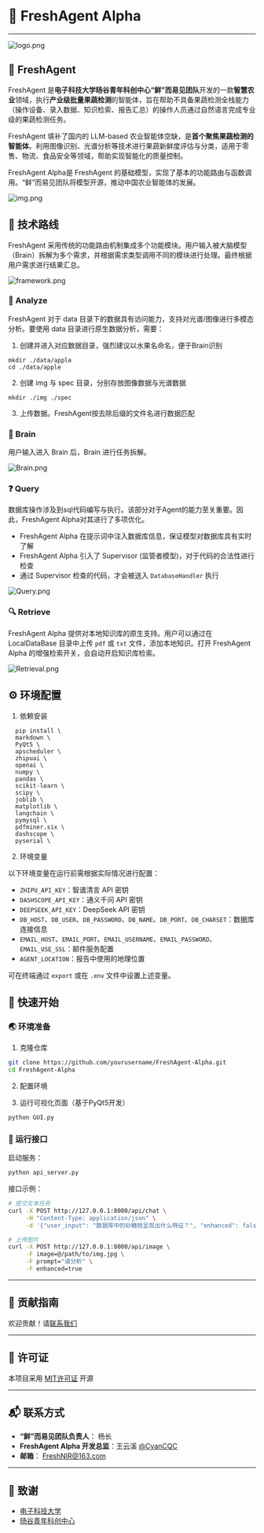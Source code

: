 # 🥬 FreshAgent Alpha

---

![logo.png](figs/logo.png)

## 🍎 FreshAgent
FreshAgent 是**电子科技大学旸谷青年科创中心“鲜”而易见团队**开发的一款**智慧农业**领域，执行**产业级批量果蔬检测**的智能体，旨在帮助不具备果蔬检测全栈能力（操作设备、录入数据、知识检索、报告汇总）的操作人员通过自然语言完成专业级的果蔬检测任务。

FreshAgent 填补了国内的 LLM-based 农业智能体空缺，是**首个聚焦果蔬检测的智能体**。利用图像识别、光谱分析等技术进行果蔬新鲜度评估与分类，适用于零售、物流、食品安全等领域，帮助实现智能化的质量控制。

FreshAgent Alpha是 FreshAgent 的基础模型，实现了基本的功能路由与函数调用。“鲜”而易见团队将模型开源，推动中国农业智能体的发展。

![img.png](figs/img.png)

## 📖 技术路线

FreshAgent 采用传统的功能路由机制集成多个功能模块。用户输入被大脑模型（Brain）拆解为多个需求，并根据需求类型调用不同的模块进行处理。最终根据用户需求进行结果汇总。

![framework.png](figs/framework.png)

### 🔬 Analyze

FreshAgent 对于 data 目录下的数据具有访问能力，支持对光谱/图像进行多模态分析。要使用 data 目录进行原生数据分析，需要：

1. 创建并进入对应数据目录，强烈建议以水果名命名，便于Brain识别
```commandline
mkdir ./data/apple
cd ./data/apple
```

2. 创建 img 与 spec 目录，分别存放图像数据与光谱数据
```commandline
mkdir ./img ./spec
```

3. 上传数据。FreshAgent按去除后缀的文件名进行数据匹配


### 🧠 Brain

用户输入进入 Brain 后，Brain 进行任务拆解。

![Brain.png](figs/Brain.png)

### ❓ Query

数据库操作涉及到sql代码编写与执行。该部分对于Agent的能力至关重要。因此，FreshAgent Alpha对其进行了多项优化。

- FreshAgent Alpha 在提示词中注入数据库信息，保证模型对数据库具有实时了解
- FreshAgent Alpha 引入了 Supervisor (监管者模型)，对于代码的合法性进行检查
- 通过 Supervisor 检查的代码，才会被送入 `DatabaseHandler` 执行

![Query.png](figs/Query.png)

### 🔍 Retrieve

FreshAgent Alpha 提供对本地知识库的原生支持。用户可以通过在 LocalDataBase 目录中上传 `pdf` 或 `txt` 文件，添加本地知识。打开 FreshAgent Alpha 的增强检索开关，会自动开启知识库检索。

![Retrieval.png](figs/Retrieval.png)

## ⚙ 环境配置

1. 依赖安装
```commandline
  pip install \
  markdown \
  PyQt5 \
  apscheduler \
  zhipuai \
  openai \
  numpy \
  pandas \
  scikit-learn \
  scipy \
  joblib \
  matplotlib \
  langchain \
  pymysql \
  pdfminer.six \
  dashscope \
  pyserial \
```

2. 环境变量

以下环境变量在运行前需根据实际情况进行配置：

- `ZHIPU_API_KEY`：智谱清言 API 密钥
- `DASHSCOPE_API_KEY`：通义千问 API 密钥
- `DEEPSEEK_API_KEY`：DeepSeek API 密钥
- `DB_HOST`、`DB_USER`、`DB_PASSWORD`、`DB_NAME`、`DB_PORT`、`DB_CHARSET`：数据库连接信息
- `EMAIL_HOST`、`EMAIL_PORT`、`EMAIL_USERNAME`、`EMAIL_PASSWORD`、`EMAIL_USE_SSL`：邮件服务配置
- `AGENT_LOCATION`：报告中使用的地理位置

可在终端通过 `export` 或在 `.env` 文件中设置上述变量。

## 🚀 快速开始

### 🌏 环境准备

1. 克隆仓库

```bash
git clone https://github.com/yourusername/FreshAgent-Alpha.git
cd FreshAgent-Alpha
```

2. 配置环境

3. 运行可视化页面（基于PyQt5开发）
```bash
python GUI.py
```

### 🏃‍ 运行接口

启动服务：

```bash
python api_server.py
```

接口示例：

```bash
# 提交文本任务
curl -X POST http://127.0.0.1:8000/api/chat \
     -H "Content-Type: application/json" \
     -d '{"user_input": "数据库中的砂糖桔呈现出什么特征？", "enhanced": false}'

# 上传图片
curl -X POST http://127.0.0.1:8000/api/image \
     -F image=@/path/to/img.jpg \
     -F prompt="请分析" \
     -F enhanced=true
```
---

## 🤝 贡献指南

欢迎贡献！请[联系我们]()

---

## 📄 许可证

本项目采用 [MIT许可证](LICENSE) 开源

---

## 📬 联系方式

- **“鲜”而易见团队负责人**：      杨长
- **FreshAgent Alpha 开发总监**：王云溪 [@CyanCQC](https://github.com/CyanCQC)
- **邮箱**：                     FreshNIR@163.com

---

## 🙏 致谢

- [电子科技大学](https://www.uestc.edu.cn/)
- [旸谷青年科创中心]()